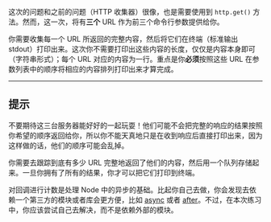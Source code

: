 这次的问题和之前的问题（HTTP 收集器）很像，也是需要使用到 `http.get()` 方法。然而，这一次，将有**三个** URL 作为前三个命令行参数提供给你。

你需要收集每一个 URL 所返回的完整内容，然后将它们在终端（标准输出 stdout）打印出来。这次你不需要打印出这些内容的长度，仅仅是内容本身即可（字符串形式）；每个 URL 对应的内容为一行。重点是你**必须**按照这些 URL 在参数列表中的顺序将相应的内容排列打印出来才算完成。

----------------------------------------------------------------------
## 提示

不要期待这三台服务器能好好的一起玩耍！他们可能不会把完整的响应的结果按照你希望的顺序返回给你，所以你不能天真地只是在收到响应后直接打印出来，因为这样做的话，他们的顺序可能会乱掉。

你需要去跟踪到底有多少 URL 完整地返回了他们的内容，然后用一个队列存储起来。一旦你拥有了所有的结果，你才可以把它们打印到终端。

对回调进行计数是处理 Node 中的异步的基础。比起你自己去做，你会发现去依赖一个第三方的模块或者库会更方便，比如 [async](https://npmjs.com/async) 或者 [after](https://npmjs.com/after)。不过，在本次练习中，你应该尝试自己去解决，而不是依赖外部的模块。
